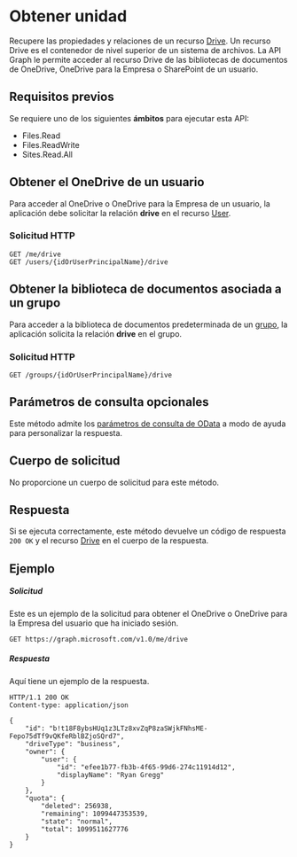 # <a name="get-drive"></a>Obtener unidad

Recupere las propiedades y relaciones de un recurso [Drive](../resources/drive.md). Un recurso Drive es el contenedor de nivel superior de un sistema de archivos. La API Graph le permite acceder al recurso Drive de las bibliotecas de documentos de OneDrive, OneDrive para la Empresa o SharePoint de un usuario.

## <a name="prerequisites"></a>Requisitos previos

Se requiere uno de los siguientes **ámbitos** para ejecutar esta API:

* Files.Read
* Files.ReadWrite
* Sites.Read.All

## <a name="get-a-users-onedrive"></a>Obtener el OneDrive de un usuario

Para acceder al OneDrive o OneDrive para la Empresa de un usuario, la aplicación debe solicitar la relación **drive** en el recurso [User](../resources/user.md).

### <a name="http-request"></a>Solicitud HTTP

<!-- { "blockType": "ignored" } -->

```http
GET /me/drive
GET /users/{idOrUserPrincipalName}/drive
```

## <a name="get-the-document-library-associated-with-a-group"></a>Obtener la biblioteca de documentos asociada a un grupo

Para acceder a la biblioteca de documentos predeterminada de un [grupo](../resources/group.md), la aplicación solicita la relación **drive** en el grupo.

### <a name="http-request"></a>Solicitud HTTP

<!-- { "blockType": "ignored" } -->

```http
GET /groups/{idOrUserPrincipalName}/drive
```


## <a name="optional-query-parameters"></a>Parámetros de consulta opcionales

Este método admite los [parámetros de consulta de OData](http://developer.microsoft.com/en-us/graph/docs/overview/query_parameters) a modo de ayuda para personalizar la respuesta.

## <a name="request-body"></a>Cuerpo de solicitud

No proporcione un cuerpo de solicitud para este método.

## <a name="response"></a>Respuesta

Si se ejecuta correctamente, este método devuelve un código de respuesta `200 OK` y el recurso [Drive](../resources/drive.md) en el cuerpo de la respuesta.

## <a name="example"></a>Ejemplo

##### <a name="request"></a>Solicitud

Este es un ejemplo de la solicitud para obtener el OneDrive o OneDrive para la Empresa del usuario que ha iniciado sesión.

<!-- {
  "blockType": "request",
  "name": "get_drive"
}-->
```http
GET https://graph.microsoft.com/v1.0/me/drive
```

##### <a name="response"></a>Respuesta

Aquí tiene un ejemplo de la respuesta.

<!-- {
  "blockType": "response",
  "truncated": true,
  "@odata.type": "microsoft.graph.drive"
} -->
```http
HTTP/1.1 200 OK
Content-type: application/json

{
    "id": "b!t18F8ybsHUq1z3LTz8xvZqP8zaSWjkFNhsME-Fepo75dTf9vQKfeRblBZjoSQrd7",
    "driveType": "business",    
    "owner": {
        "user": {
            "id": "efee1b77-fb3b-4f65-99d6-274c11914d12",
            "displayName": "Ryan Gregg"
        }
    },
    "quota": {
        "deleted": 256938,
        "remaining": 1099447353539,
        "state": "normal",
        "total": 1099511627776
    }
}
```

<!-- uuid: 8fcb5dbc-d5aa-4681-8e31-b001d5168d79
2015-10-25 14:57:30 UTC -->
<!-- {
  "type": "#page.annotation",
  "description": "Get metadata for a OneDrive, OneDrive for Business, or Office 365 group drive",
  "keywords": "drive,onedrive,default drive,group drive",
  "section": "documentation",
  "tocPath": "OneDrive/Drive/Get Drive"
}-->
